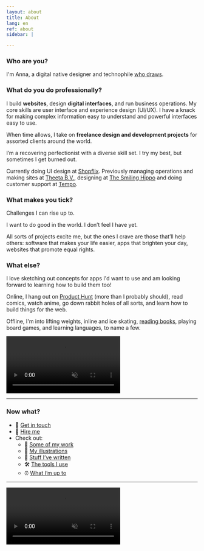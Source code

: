 ```yaml
---
layout: about
title: About
lang: en
ref: about
sidebar: | 

---
```

### Who are you?

I'm Anna, a digital native designer and technophile [who draws](/{{page.lang}}/art).

### What do you do professionally?

I build **websites**, design **digital interfaces**, and run business operations. My core skills are user interface and experience design (UI/UX). I have a knack for making complex information easy to understand and powerful interfaces easy to use.

When time allows, I take on **freelance design and development projects** for assorted clients around the world.

I’m a recovering perfectionist with a diverse skill set. I try my best, but sometimes I get burned out.

Currently doing UI design at [Shopflix﻿](https://shopflix.gr/). Previously managing operations and making sites at [Theeta B.V.](https://theeta.nl), designing at [The Smiling Hippo](https://thesmilinghippo.com) and doing customer support at [Tempo](https://www.yourtempo.co/).

### What makes you tick?

Challenges I can rise up to.

I want to do good in the world. I don’t feel I have yet.

All sorts of projects excite me, but the ones I crave are those that’ll help others: software that makes your life easier, apps that brighten your day, websites that promote equal rights.

### What else?

I love sketching out concepts for apps I'd want to use and am looking forward to learning how to build them too! 

Online, I hang out on [Product Hunt](https://www.producthunt.com/@anna_0x) (more than I probably should), read comics, watch anime, go down rabbit holes of all sorts, and learn how to build things for the web.

Offline, I'm into lifting weights, inline and ice skating, [reading books](/reading/), playing board games, and learning languages, to name a few.

<video autoplay loop muted src="/assets/skate-circle-oaka.mp4" class="w-100 br3"></video>

***

### Now what?

* 💬 [Get in touch](/{{page.lang}}/contact)
* 🤝 [Hire me](/{{page.lang}}/collab)
* Check out:
  * 💼 [Some of my work](/{{page.lang}}/#work)
  * 🎨 [My illustrations](/{{page.lang}}/art)
  * 📃 [Stuff I’ve written](/{{page.lang}}/posts)
  * 🛠 [The tools I use](/uses)
  * ⏰ [What I’m up to](/now)

---
<video autoplay loop muted src="/assets/swan-bike.mp4" class="w-100 br3 dn-ns"></video>